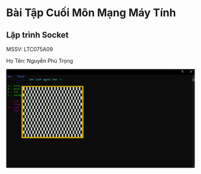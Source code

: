 # Bài Tập Cuối Môn Mạng Máy Tính

## Lập trình Socket

MSSV: LTC075A09

Họ Tên: Nguyễn Phú Trọng

![Cờ Caro](/CoCaro.png)


